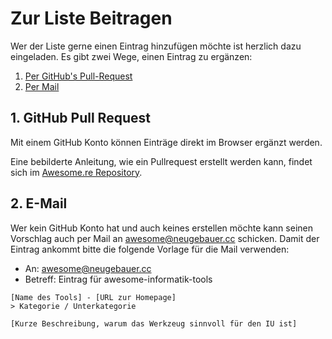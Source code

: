 # Zur Liste Beitragen

Wer der Liste gerne einen Eintrag hinzufügen möchte ist herzlich dazu eingeladen. Es gibt zwei Wege, einen Eintrag zu ergänzen:

1. [Per GitHub's Pull-Request](#github-pull-request)
2. [Per Mail](#e-mail)

## 1. GitHub Pull Request

Mit einem GitHub Konto können Einträge direkt im Browser ergänzt werden.

Eine bebilderte Anleitung, wie ein Pullrequest erstellt werden kann, findet sich im [Awesome.re Repository](https://github.com/sindresorhus/awesome/blob/master/contributing.md#adding-something-to-an-awesome-list).

## 2. E-Mail

Wer kein GitHub Konto hat und auch keines erstellen möchte kann seinen Vorschlag auch per Mail an [awesome@neugebauer.cc](mailto:awesome@neugebauer.cc) schicken. 
Damit der Eintrag ankommt bitte die folgende Vorlage für die Mail verwenden:

- An: awesome@neugebauer.cc
- Betreff: Eintrag für awesome-informatik-tools 

```
[Name des Tools] - [URL zur Homepage]
> Kategorie / Unterkategorie

[Kurze Beschreibung, warum das Werkzeug sinnvoll für den IU ist]
```